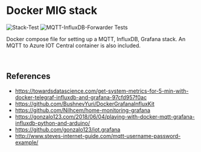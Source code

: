 # Docker MIG stack

![Stack-Test](https://github.com/markpatterson27/Project-Hand-Sanitiser-Level-Monitor/workflows/Stack-Test/badge.svg)
![MQTT-InfluxDB-Forwarder Tests](https://github.com/markpatterson27/Project-Hand-Sanitiser-Level-Monitor/workflows/MQTT-InfluxDB-Forwarder%20Tests/badge.svg)

Docker compose file for setting up a MQTT, InfluxDB, Grafana stack. An MQTT to Azure IOT Central container is also included.

<br />

## References

* https://towardsdatascience.com/get-system-metrics-for-5-min-with-docker-telegraf-influxdb-and-grafana-97cfd957f0ac
* https://github.com/BushnevYuri/DockerGrafanaInfluxKit
* https://github.com/Nilhcem/home-monitoring-grafana
* https://gonzalo123.com/2018/06/04/playing-with-docker-mqtt-grafana-influxdb-python-and-arduino/
* https://github.com/gonzalo123/iot.grafana
* http://www.steves-internet-guide.com/mqtt-username-password-example/
